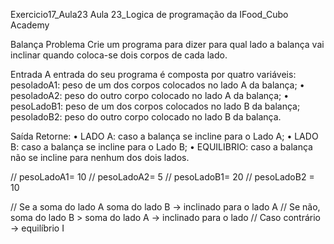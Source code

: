 Exercicio17_Aula23
Aula 23_Logica de programação da IFood_Cubo Academy

Balança
Problema
Crie um programa para dizer para qual lado a balança vai inclinar quando coloca-se dois corpos de cada lado.

Entrada
A entrada do seu programa é composta por quatro variáveis:
pesoladoA1: peso de um dos corpos colocados no lado A da balança;
• pesoladoA2: peso do outro corpo colocado no lado A da balança;
• pesoLadoB1: peso de um dos corpos colocados no lado B da balança;
pesoladoB2: peso do outro corpo colocado no lado B da balança.


Saída
Retorne:
• LADO A: caso a balança se incline para o Lado A;
• LADO B: caso a balança se incline para o Lado B;
• EQUILIBRIO: caso a balança não se incline para nenhum dos dois lados.

// pesoLadoA1= 10
// pesoLadoA2= 5
// pesoLadoB1= 20
// pesoLadoB2 = 10

// Se a soma do lado A soma do lado B -> inclinado para o lado A
// Se não, soma do lado B > soma do lado A -> inclinado para o lado
// Caso contrário -> equilíbrio I
